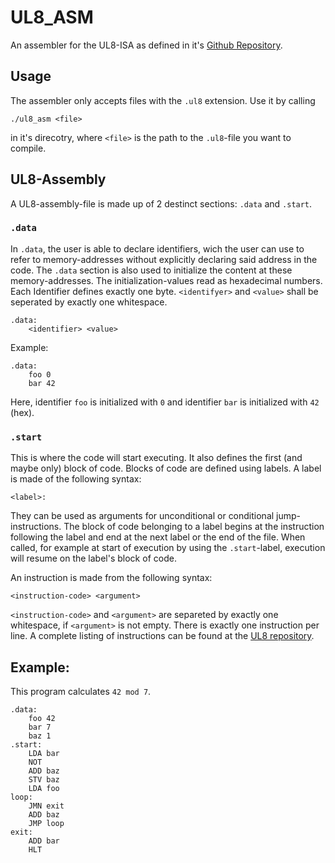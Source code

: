 # UL8_ASM

An assembler for the UL8-ISA as defined in it's [Github Repository](https://github.com/B-Ste/UL8_CPU).

## Usage

The assembler only accepts files with the `.ul8` extension. Use it by calling
```
./ul8_asm <file>
```
in it's direcotry, where `<file>` is the path to the `.ul8`-file you want to compile.

## UL8-Assembly

A UL8-assembly-file is made up of 2 destinct sections: `.data` and `.start`.

### `.data`
In `.data`, the user is able to declare identifiers, wich the user can use to refer to memory-addresses without explicitly declaring said address in the code. The `.data` section is also used to initialize the content at these memory-addresses. The initialization-values read as hexadecimal numbers. Each Identifier defines exactly one byte. `<identifyer>` and `<value>` shall be seperated by exactly one whitespace.

```
.data:
    <identifier> <value>
```

Example:
```
.data:
    foo 0
    bar 42
```
Here, identifier `foo` is initialized with `0` and identifier `bar` is initialized with `42` (hex).

### `.start`
This is where the code will start executing. It also defines the first (and maybe only) block of code. Blocks of code are defined using labels. A label is made of the following syntax: 
```
<label>:
```
They can be used as arguments for unconditional or conditional jump-instructions. The block of code belonging to a label begins at the instruction following the label and end at the next label or the end of the file. When called, for example at start of execution by using the `.start`-label, execution will resume on the label's block of code.

An instruction is made from the following syntax:
```
<instruction-code> <argument>
```
`<instruction-code>` and `<argument>` are separeted by exactly one whitespace, if `<argument>` is not empty. There is exactly one instruction per line. A complete listing of instructions can be found at the [UL8 repository](https://github.com/B-Ste/UL8_CPU).

## Example:
This program calculates `42 mod 7`.
```
.data:
    foo 42
    bar 7
    baz 1
.start:
    LDA bar
    NOT
    ADD baz
    STV baz
    LDA foo
loop:
    JMN exit
    ADD baz
    JMP loop
exit:
    ADD bar
    HLT
```